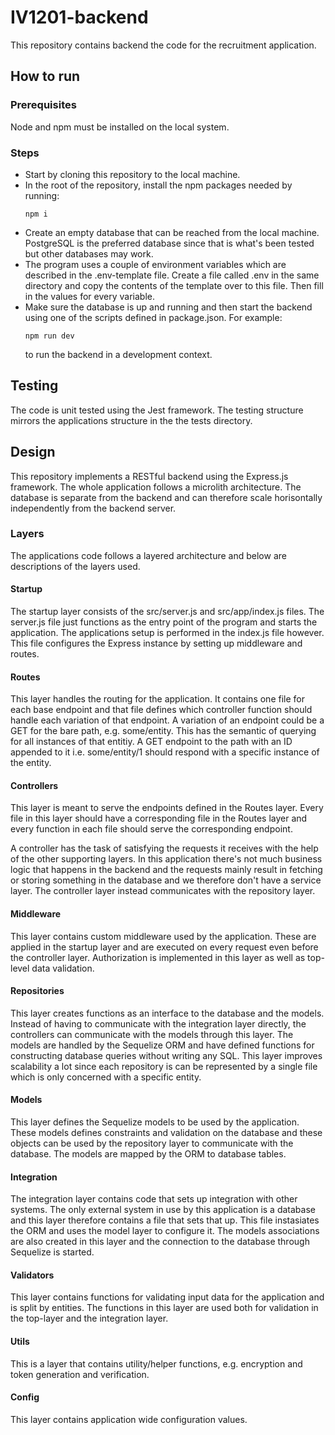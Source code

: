 # IV1201-backend

This repository contains backend the code for the recruitment application.

## How to run

### Prerequisites

Node and npm must be installed on the local system.

### Steps

- Start by cloning this repository to the local machine.
- In the root of the repository, install the npm packages needed by running: <pre><code>npm i</code></pre>
- Create an empty database that can be reached from the local machine. PostgreSQL is the preferred database since that is what's been tested but other databases may work.
- The program uses a couple of environment variables which are described in the .env-template file. Create a file called .env in the same directory and copy the contents of the template over to this file. Then fill in the values for every variable.
- Make sure the database is up and running and then start the backend using one of the scripts defined in package.json. For example: <pre><code>npm run dev</code></pre> to run the backend in a development context.

## Testing

The code is unit tested using the Jest framework. The testing structure mirrors the applications structure in the the tests directory.

## Design

This repository implements a RESTful backend using the Express.js framework. The whole application follows a microlith architecture. The database is separate from the backend and can therefore scale horisontally independently from the backend server.

### Layers

The applications code follows a layered architecture and below are descriptions of the layers used.

#### Startup

The startup layer consists of the src/server.js and src/app/index.js files. The server.js file just functions as the entry point of the program and starts the application. The applications setup is performed in the index.js file however. This file configures the Express instance by setting up middleware and routes.

#### Routes

This layer handles the routing for the application. It contains one file for each base endpoint and that file defines which controller function should handle each variation of that endpoint. A variation of an endpoint could be a GET for the bare path, e.g. some/entity. This has the semantic of querying for all instances of that entitiy. A GET endpoint to the path with an ID appended to it i.e. some/entity/1 should respond with a specific instance of the entity.

#### Controllers

This layer is meant to serve the endpoints defined in the Routes layer. Every file in this layer should have a corresponding file in the Routes layer and every function in each file should serve the corresponding endpoint.

A controller has the task of satisfying the requests it receives with the help of the other supporting layers. In this application there's not much business logic that happens in the backend and the requests mainly result in fetching or storing something in the database and we therefore don't have a service layer. The controller layer instead communicates with the repository layer.

#### Middleware

This layer contains custom middleware used by the application. These are applied in the startup layer and are executed on every request even before the controller layer. Authorization is implemented in this layer as well as top-level data validation.

#### Repositories

This layer creates functions as an interface to the database and the models. Instead of having to communicate with the integration layer directly, the controllers can communicate with the models through this layer. The models are handled by the Sequelize ORM and have defined functions for constructing database queries without writing any SQL. This layer improves scalability a lot since each repository is can be represented by a single file which is only concerned with a specific entity.

#### Models

This layer defines the Sequelize models to be used by the application. These models defines constraints and validation on the database and these objects can be used by the repository layer to communicate with the database. The models are mapped by the ORM to database tables.

#### Integration

The integration layer contains code that sets up integration with other systems. The only external system in use by this application is a database and this layer therefore contains a file that sets that up. This file instasiates the ORM and uses the model layer to configure it. The models associations are also created in this layer and the connection to the database through Sequelize is started.

#### Validators

This layer contains functions for validating input data for the application and is split by entities. The functions in this layer are used both for validation in the top-layer and the integration layer.

#### Utils

This is a layer that contains utility/helper functions, e.g. encryption and token generation and verification.

#### Config

This layer contains application wide configuration values.
